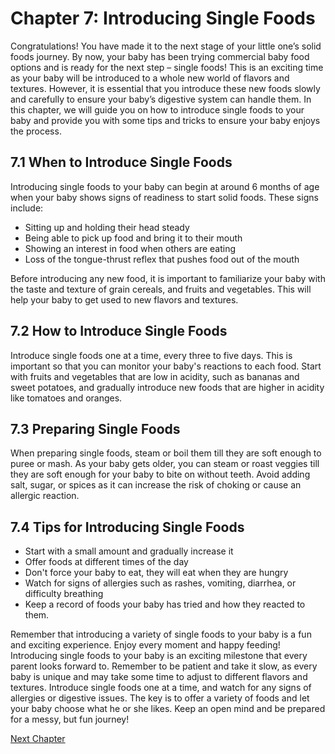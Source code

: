 # Chapter 7: Introducing Single Foods

Congratulations! You have made it to the next stage of your little one’s solid foods journey. By now, your baby has been trying commercial baby food options and is ready for the next step – single foods! This is an exciting time as your baby will be introduced to a whole new world of flavors and textures. However, it is essential that you introduce these new foods slowly and carefully to ensure your baby’s digestive system can handle them. In this chapter, we will guide you on how to introduce single foods to your baby and provide you with some tips and tricks to ensure your baby enjoys the process.
## 7.1 When to Introduce Single Foods

Introducing single foods to your baby can begin at around 6 months of age when your baby shows signs of readiness to start solid foods. These signs include:

- Sitting up and holding their head steady
- Being able to pick up food and bring it to their mouth
- Showing an interest in food when others are eating
- Loss of the tongue-thrust reflex that pushes food out of the mouth

Before introducing any new food, it is important to familiarize your baby with the taste and texture of grain cereals, and fruits and vegetables. This will help your baby to get used to new flavors and textures.

## 7.2 How to Introduce Single Foods

Introduce single foods one at a time, every three to five days. This is important so that you can monitor your baby's reactions to each food. Start with fruits and vegetables that are low in acidity, such as bananas and sweet potatoes, and gradually introduce new foods that are higher in acidity like tomatoes and oranges. 

## 7.3 Preparing Single Foods

When preparing single foods, steam or boil them till they are soft enough to puree or mash. As your baby gets older, you can steam or roast veggies till they are soft enough for your baby to bite on without teeth. Avoid adding salt, sugar, or spices as it can increase the risk of choking or cause an allergic reaction.

## 7.4 Tips for Introducing Single Foods

- Start with a small amount and gradually increase it
- Offer foods at different times of the day
- Don't force your baby to eat, they will eat when they are hungry
- Watch for signs of allergies such as rashes, vomiting, diarrhea, or difficulty breathing
- Keep a record of foods your baby has tried and how they reacted to them.

Remember that introducing a variety of single foods to your baby is a fun and exciting experience. Enjoy every moment and happy feeding!
Introducing single foods to your baby is an exciting milestone that every parent looks forward to. Remember to be patient and take it slow, as every baby is unique and may take some time to adjust to different flavors and textures. Introduce single foods one at a time, and watch for any signs of allergies or digestive issues. The key is to offer a variety of foods and let your baby choose what he or she likes. Keep an open mind and be prepared for a messy, but fun journey!


[Next Chapter](08_Chapter08.md)